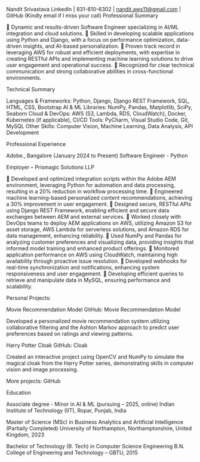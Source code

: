 Nandit Srivastava
 	LinkedIn  |    831-810-6302 |   nandit.aws11@gmail.com  |    GitHub
(Kindly email if I miss your call)
Professional Summary

	Dynamic and results-driven Software Engineer specializing in AI/ML integration and cloud solutions. 
	Skilled in developing scalable applications using Python and Django, with a focus on performance optimization, data-driven insights, and AI-based personalization. 
	Proven track record in leveraging AWS for robust and efficient deployments, with expertise in creating RESTful APIs and implementing machine learning solutions to drive user engagement and operational success. 
	Recognized for clear technical communication and strong collaborative abilities in cross-functional environments.

Technical Summary

Languages & Frameworks: Python, Django, Django REST Framework, SQL, HTML, CSS, Bootstrap
AI & ML Libraries: NumPy, Pandas, Matplotlib, SciPy, Seaborn
Cloud & DevOps: AWS (S3, Lambda, RDS, CloudWatch), Docker, Kubernetes (if applicable), CI/CD
Tools: PyCharm, Visual Studio Code, Git, MySQL
Other Skills: Computer Vision, Machine Learning, Data Analysis, API Development

Professional Experience

Adobe., Bangalore (January 2024 to Present)
Software Engineer - Python

Employer – Prismagic Solutions LLP

	Developed and optimized integration scripts within the Adobe AEM environment, leveraging Python for automation and data processing, resulting in a 20% reduction in workflow processing time.
	Engineered machine learning-based personalized content recommendations, achieving a 30% improvement in user engagement.
	Designed secure, RESTful APIs using Django REST Framework, enabling efficient and secure data exchanges between AEM and external services.
	Worked closely with DevOps teams to deploy AEM applications on AWS, utilizing Amazon S3 for asset storage, AWS Lambda for serverless solutions, and Amazon RDS for data management, enhancing reliability.
	Used NumPy and Pandas for analyzing customer preferences and visualizing data, providing insights that informed model training and enhanced product offerings.
	Monitored application performance on AWS using CloudWatch, maintaining high availability through proactive issue resolution.
	Developed webhooks for real-time synchronization and notifications, enhancing system responsiveness and user engagement.
	Developing efficient queries to retrieve and manipulate data in MySQL, ensuring performance and scalability. 

Personal Projects:

Movie Recommendation Model
GitHub: Movie Recommendation Model

Developed a personalized movie recommendation system utilizing collaborative filtering and the Ashton Markov approach to predict user preferences based on ratings and viewing patterns.


Harry Potter Cloak
GitHub: Cloak

Created an interactive project using OpenCV and NumPy to simulate the magical cloak from the Harry Potter series, demonstrating skills in computer vision and image processing.

More projects: GitHub 

Education

Associate degree - Minor in AI & ML (pursuing – 2025, online) 
Indian Institute of Technology (IIT), Ropar, Punjab, India

Master of Science (MSc) in Business Analytics and Artificial Intelligence (Partially Completed)
University of Northampton, Northamptonshire, United Kingdom, 2023 

Bachelor of Technology (B. Tech) in Computer Science Engineering
B.N. College of Engineering and Technology – GBTU, 2015
 


